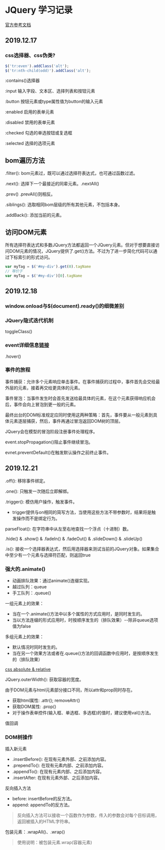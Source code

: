 # JQuery 学习记录

[官方参考文档](http://api.jquery.com)

## 2019.12.17

### css选择器、css伪类?

```javascript
$('tr:even').addClass('alt');
$('tr:nth-child(odd)').addClass('alt');
```

:contains()选择器

:input 输入字段、文本区、选择列表和按钮元素

:button 按钮元素或type属性值为button的输入元素

:enabled 启用的表单元素

:disabled 禁用的表单元素

:checked 勾选的单选按钮或复选框

:selected 选择的选项元素

## bom遍历方法

.filter(): bom元素过，既可以通过选择符表达式，也可通过函数过滤。

.next(): 选择下一个最接近的同辈元素。.nextAll() 

.prev()  .prevAll()则相反。

.siblings(): 选取相同bom层级的所有其他元素，不包括本身。

.addBack(): 添加当前的元素。

## 访问DOM元素

所有选择符表达式和多数JQuery方法都返回一个JQuery元素。但对于想要直接访问DOM元素的情况，JQuery提供了.get()方法。不过为了进一步简化代码可以通过下标索引的形式访问。

```javascript
var myTag = $('#my-div').get(0).tagName
// 等价于
var myTag = $('#my-div')[0].tagName
```

## 2019.12.18

### window.onload与$(document).ready()的细微差别

### JQuery隐式迭代机制

toggleClass()

### event详细信息[链接](http://api.jquery.com/category/events/event-object)


.hover()


### 事件的旅程

事件捕获：允许多个元素响应单击事件。在事件捕获的过程中，事件首先会交给最外层的元素，接着再交给更具体的元素。

事件冒泡：当事件发生时会首先发送给最具体的元素，在这个元素获得响应机会后，事件会向上冒泡到更一般的元素。

最终出台的DOM标准规定应同时使用这两种策略：首先，事件要从一般元素到具体元素逐层捕获，然后，事件再通过冒泡返回DOM树的顶层。

JQuery会在模型的冒泡阶段注册事件处理程序。

event.stopPropagation()阻止事件继续冒泡。

evnet.preventDefault()在触发默认操作之前终止事件。


## 2019.12.21

.off(): 移除事件绑定。

.one(): 只触发一次随后立即解绑。

.trigger(): 模仿用户操作，触发事件。

- trigger提供与on相同的简写方法，当使用这些方法不带参数时，结果将是触发操作而不是绑定行为。

parseFloat(): 在字符串中从左至右地查找一个浮点（十进制）数。

.hide() & .show() & .fadeIn() & .fadeOut() & .slideDown() & .slideUp()

.is(): 接收一个选择器表达式，然后用选择器来测试当前的JQuery对象。如果集合中至少有一个元素与选择符匹配，则返回true

### 强大的.animate()

- 动画排队效果：通过animate()连缀实现。
- 越过队列：queue
- 手工队列：.queue()

一组元素上的效果：

- 当在一个.animate()方法中以多个属性的方式应用时，是同时发生的。
- 当以方法连缀的形式应用时，时按顺序发生的（排队效果）--除非queue选项值为false

多组元素上的效果：

- 默认情况时同时发生的。
- 当在另一个效果方法或者在.queue()方法的回调函数中应用时，是按顺序发生的（排队效果）

[css absolute & relative](http://www.wpdfd.com/issues/78/absolutely_relative)

JQuery.outerWidth(): 获取容器的宽度。

由于DOM元素与html元素部分接口不同，所以attr和prop同时存在。

- 获取html属性: .attr(); removeAttr()
- 获取DOM属性: .prop()
- 对于操作表单控件(输入框、单选框、多选框)的值时，建议使用val()方法。

值回调

### DOM树操作

插入新元素

- .insertBefore(): 在现有元素外部、之前添加内容。
- .prependTo(): 在现有元素内部、之前添加内容。
- .appendTo(): 在现有元素内部、之后添加内容。
- .insertAfter: 在现有元素外部、之后添加内容。

反向插入方法

- before: insertBefore的反方法。
- append: appendTo的反方法。

> 反向插入方法可以接收一个函数作为参数，传入的参数会对每个目标调用，返回被插入的HTML字符串。

包装元素：.wrapAll()、.wrap()

> 使用说明：被包装元素.wrap(容器元素)

